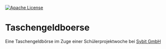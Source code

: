 [![Apache License](http://img.shields.io/badge/license-Apache%202.0-blue.svg?style=flat)](LICENSE.txt)

# Taschengeldboerse
Eine Taschengeldbörse im Zuge einer Schülerprojektwoche bei [Sybit GmbH](http://www.sybit.de)
